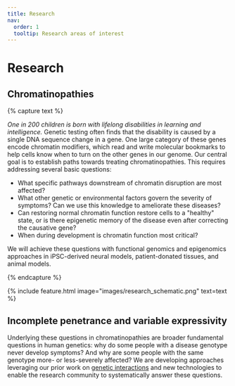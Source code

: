 ```yaml
---
title: Research
nav:
  order: 1
  tooltip: Research areas of interest
---
```


# Research

## Chromatinopathies


{% capture text %}

*One in 200 children is born with lifelong disabilities in learning and intelligence.* Genetic testing often finds that the disability is caused by a single DNA sequence change in a gene. One large category of these genes encode chromatin modifiers, which read and write molecular bookmarks to help cells know when to turn on the other genes in our genome. Our central goal is to establish paths towards treating chromatinopathies. This requires addressing several basic questions:

* What specific pathways downstream of chromatin disruption are most affected?
* What other genetic or environmental factors govern the severity of symptoms? Can we use this knowledge to ameliorate these diseases?
* Can restoring normal chromatin function restore cells to a "healthy" state, or is there epigenetic memory of the disease even after correcting the causative gene?
* When during development is chromatin function most critical?

We will achieve these questions with functional genomics and epigenomics approaches in iPSC-derived neural models, patient-donated tissues, and animal models. 

{% endcapture %}

{%
  include feature.html
  image="images/research_schematic.png"
  text=text
%}

## Incomplete penetrance and variable expressivity

Underlying these questions in chromatinopathies are broader fundamental questions in human genetics: why do some people with a disease genotype never develop symptoms? And why are some people with the same genotype more- or less-severely affected? We are developing approaches leveraging our prior work on [genetic interactions](publications/#mapping-genetic-interactions-to-identify-new-gene-functions) and new technologies to enable the research community to systematically answer these questions.